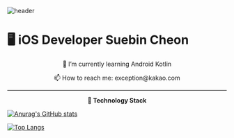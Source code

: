 ![header](https://capsule-render.vercel.app/api?type=wave&color=auto&height=300&section=header&text=exception's%20github&fontSize=90)


<p align="center"> <h1> <b> 🖥️ iOS Developer Suebin Cheon </b> </h1> </p> 
<p align="center"> 🌱 I’m currently learning Android Kotlin </p>
<p align="center"> 📫 How to reach me: exception@kakao.com </p>

<hr/>
 
 <p align="center"> <b> 🚀 Technology Stack </b> </p> 


[![Anurag's GitHub stats](https://github-readme-stats.vercel.app/api?username=b1ctory&count_private=true)](https://github.com/anuraghazra/github-readme-stats)

[![Top Langs](https://github-readme-stats.vercel.app/api/top-langs/?username=b1ctory&exclude_repo=DigitalContentsFinalProject&layout=compact)](https://github.com/anuraghazra/github-readme-stats)


<!--
**b1ctory/b1ctory** is a ✨ _special_ ✨ repository because its `README.md` (this file) appears on your GitHub profile.

Here are some ideas to get you started:

- 🔭 I’m currently working on ...
- 🌱 I’m currently learning ...
- 👯 I’m looking to collaborate on ...
- 🤔 I’m looking for help with ...
- 💬 Ask me about ...
- 📫 How to reach me: ...
- 😄 Pronouns: ...
- ⚡ Fun fact: ...
-->
